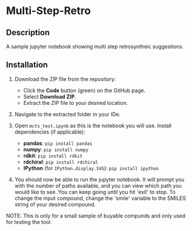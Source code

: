 # Multi-Step-Retro

## Description
A sample jupyter notebook showing multi step retrosyntheic suggestions.

## Installation

1. Download the ZIP file from the repository:
   - Click the **Code** button (green) on the GitHub page.
   - Select **Download ZIP**.
   - Extract the ZIP file to your desired location.

2. Navigate to the extracted folder in your IDe.

3. Open `mcts_test.ipynb` as this is the notebook you will use.
Install dependencies (if applicable):
   - **pandas**: `pip install pandas`  
   - **numpy**: `pip install numpy`  
   - **rdkit**: `pip install rdkit`  
   - **rdchiral**: `pip install rdchiral`  
   - **IPython** (for `IPython.display.SVG`): `pip install ipython`

6. You should now be able to run the jupyter notebook. It will prompt you with the number of paths available, and you can view which path you would like to see. You can keep going until you hit 'exit' to stop. To change the input compound, change the 'smile' variable to the SMILES string of your desired compound. 

NOTE: This is only for a small sample of buyable compunds and only used for testing the tool. 
